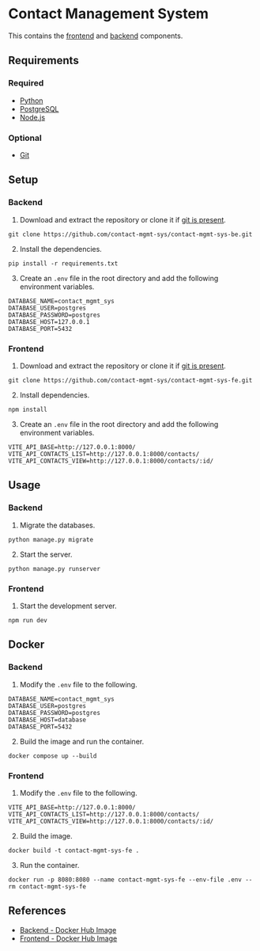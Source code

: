 # Contact Management System
This contains the [frontend](https://github.com/contact-mgmt-sys/contact-mgmt-sys-fe) and [backend](https://github.com/contact-mgmt-sys/contact-mgmt-sys-be) components.

## Requirements
### Required
* [Python](https://www.python.org/downloads/)
* [PostgreSQL](https://www.postgresql.org/)
* [Node.js](https://nodejs.org/en)
### Optional
* [Git](https://git-scm.com/downloads)

## Setup
### Backend
1. Download and extract the repository or clone it if [git is present](#optional).
```
git clone https://github.com/contact-mgmt-sys/contact-mgmt-sys-be.git
```
2. Install the dependencies.
```
pip install -r requirements.txt
```
3. Create an `.env` file in the root directory and add the following environment variables.
```env
DATABASE_NAME=contact_mgmt_sys
DATABASE_USER=postgres
DATABASE_PASSWORD=postgres
DATABASE_HOST=127.0.0.1
DATABASE_PORT=5432
```
### Frontend
1. Download and extract the repository or clone it if [git is present](#optional).
```
git clone https://github.com/contact-mgmt-sys/contact-mgmt-sys-fe.git
```
2. Install dependencies.
```
npm install
```
3. Create an `.env` file in the root directory and add the following environment variables.
```env
VITE_API_BASE=http://127.0.0.1:8000/
VITE_API_CONTACTS_LIST=http://127.0.0.1:8000/contacts/
VITE_API_CONTACTS_VIEW=http://127.0.0.1:8000/contacts/:id/
```

## Usage
### Backend
1. Migrate the databases.
```
python manage.py migrate
```
2. Start the server.
```
python manage.py runserver
```
### Frontend
1. Start the development server.
```
npm run dev
```

## Docker
### Backend
1. Modify the `.env` file to the following.
```env
DATABASE_NAME=contact_mgmt_sys
DATABASE_USER=postgres
DATABASE_PASSWORD=postgres
DATABASE_HOST=database
DATABASE_PORT=5432
```
2. Build the image and run the container.
```
docker compose up --build
```
### Frontend
1. Modify the `.env` file to the following.
```env
VITE_API_BASE=http://127.0.0.1:8000/
VITE_API_CONTACTS_LIST=http://127.0.0.1:8000/contacts/
VITE_API_CONTACTS_VIEW=http://127.0.0.1:8000/contacts/:id/
```
2. Build the image.
```
docker build -t contact-mgmt-sys-fe .
```
3. Run the container.
```
docker run -p 8080:8080 --name contact-mgmt-sys-fe --env-file .env --rm contact-mgmt-sys-fe
```

## References
* [Backend - Docker Hub Image](https://hub.docker.com/r/noamolatfs/contact-mgmt-sys-be)
* [Frontend - Docker Hub Image](https://hub.docker.com/r/noamolatfs/contact-mgmt-sys-fe)